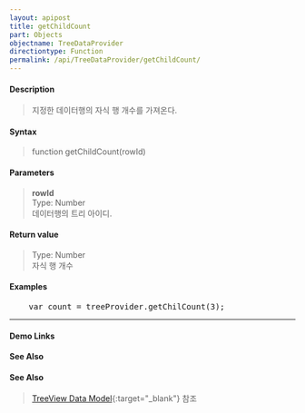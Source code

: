 ```yaml
---
layout: apipost
title: getChildCount
part: Objects
objectname: TreeDataProvider
directiontype: Function
permalink: /api/TreeDataProvider/getChildCount/
---
```



#### Description

> 지정한 데이터행의 자식 행 개수를 가져온다.  

#### Syntax

> function getChildCount(rowId)  

#### Parameters

> **rowId**  
> Type: Number  
> 데이터행의 트리 아이디.  

#### Return value

> Type: Number  
> 자식 행 개수  

#### Examples 

<pre class="prettyprint">
    var count = treeProvider.getChilCount(3);
</pre>

---

#### Demo Links
#### See Also

#### See Also

> [TreeView Data Model](http://demo.realgrid.net/Demo/TreeDataModel){:target="_blank"} 참조   